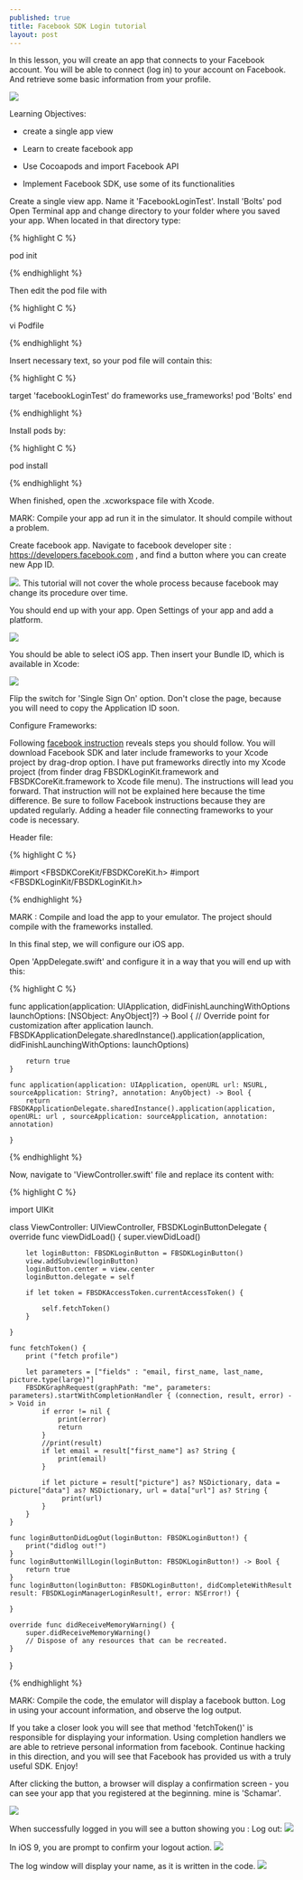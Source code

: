 ```yaml
---
published: true
title: Facebook SDK Login tutorial
layout: post
---
```

In this lesson, you will create an app that connects to your Facebook account. You will be able to connect (log in) to your account on Facebook. And retrieve some basic information from your profile.

![](https://dl.dropboxusercontent.com/s/nsxmaw6ouftry2i/finalAppFacebookLogin.png)

Learning Objectives:

- create a single app view

- Learn to create facebook app

- Use Cocoapods and import Facebook API

- Implement Facebook SDK, use some of its functionalities


Create a single view app. Name it 'FacebookLoginTest'.
Install 'Bolts' pod
Open Terminal app and change directory to your folder where you saved your app.
When located in that directory type:

{% highlight C %}

pod init

{% endhighlight %}


Then edit the pod file with

{% highlight C %}

vi Podfile

{% endhighlight %}

Insert necessary text, so your pod file will contain this:

{% highlight C %}

target 'facebookLoginTest' do
frameworks
  use_frameworks!
  pod 'Bolts'
end

{% endhighlight %}


Install pods by:

{% highlight C %}

pod install

{% endhighlight %}

When finished, open the .xcworkspace file with Xcode.

MARK: Compile your app ad run it in the simulator. It should compile without a problem.


Create facebook app.
Navigate to facebook developer site : https://developers.facebook.com , and find a button where you can create new App ID.

![](https://dl.dropboxusercontent.com/s/9rly2lsr7di1x4o/facebookdeveloper%20new%20app%20ID.png). This tutorial will not cover the whole process because facebook may change its procedure over time.


You should end up with your app. Open Settings of your app and add a platform.

![](https://dl.dropboxusercontent.com/s/00p7yxa1xbsu796/facebook%20new%20platform.png)

You should be able to select iOS app. Then insert your Bundle ID, which is available in Xcode:

![](https://dl.dropboxusercontent.com/s/cortcw1z3pdmh37/bundleID%20xcode.png)


Flip the switch for 'Single Sign On' option. 
Don't close the page, because you will need to copy the Application ID soon.


Configure Frameworks:

Following [facebook instruction](https://developers.facebook.com/docs/ios/getting-started)  reveals steps you should follow. You will download Facebook SDK and later include frameworks to your Xcode project by drag-drop option. I have put frameworks directly into my Xcode project (from finder drag FBSDKLoginKit.framework and FBSDKCoreKit.framework to Xcode file menu). The instructions will lead you forward. That instruction will not be explained here because the time difference. Be sure to follow Facebook instructions because they are updated regularly.
Adding a header file connecting frameworks to your code is necessary.

Header file:

{% highlight C %}

#import <FBSDKCoreKit/FBSDKCoreKit.h>
#import <FBSDKLoginKit/FBSDKLoginKit.h>

{% endhighlight %}

MARK : Compile and load the app to your emulator. The project should compile with the frameworks installed.


In this final step, we will configure our iOS app.

Open 'AppDelegate.swift' and configure it in a way that you will end up with this:


{% highlight C %}

func application(application: UIApplication, didFinishLaunchingWithOptions launchOptions: [NSObject: AnyObject]?) -> Bool {
        // Override point for customization after application launch.
        FBSDKApplicationDelegate.sharedInstance().application(application, didFinishLaunchingWithOptions: launchOptions)

        return true
    }

    func application(application: UIApplication, openURL url: NSURL, sourceApplication: String?, annotation: AnyObject) -> Bool {
        return FBSDKApplicationDelegate.sharedInstance().application(application, openURL: url , sourceApplication: sourceApplication, annotation: annotation)

    }

{% endhighlight %}


Now, navigate to 'ViewController.swift' file and replace its content with:

{% highlight C %}

import UIKit

class ViewController: UIViewController, FBSDKLoginButtonDelegate {
    override func viewDidLoad() {
        super.viewDidLoad()


        let loginButton: FBSDKLoginButton = FBSDKLoginButton()
        view.addSubview(loginButton)
        loginButton.center = view.center
        loginButton.delegate = self

        if let token = FBSDKAccessToken.currentAccessToken() {

            self.fetchToken()
        }

    }

    func fetchToken() {
        print ("fetch profile")

        let parameters = ["fields" : "email, first_name, last_name, picture.type(large)"]
        FBSDKGraphRequest(graphPath: "me", parameters: parameters).startWithCompletionHandler { (connection, result, error) -> Void in
            if error != nil {
                print(error)
                return
            }
            //print(result)
            if let email = result["first_name"] as? String {
                print(email)
            }

            if let picture = result["picture"] as? NSDictionary, data = picture["data"] as? NSDictionary, url = data["url"] as? String {
                 print(url)
            }
        }
    }

    func loginButtonDidLogOut(loginButton: FBSDKLoginButton!) {
        print("didlog out!")
    }
    func loginButtonWillLogin(loginButton: FBSDKLoginButton!) -> Bool {
        return true
    }
    func loginButton(loginButton: FBSDKLoginButton!, didCompleteWithResult result: FBSDKLoginManagerLoginResult!, error: NSError!) {

    }

    override func didReceiveMemoryWarning() {
        super.didReceiveMemoryWarning()
        // Dispose of any resources that can be recreated.
    }

}

{% endhighlight %}

MARK: Compile the code, the emulator will display a facebook button. Log in using your account information, and observe the log output.

If you take a closer look you will see that method 'fetchToken()' is responsible for displaying your information. Using completion handlers we are able to retrieve personal information from facebook. Continue hacking in this direction, and you will see that Facebook has provided us with a truly useful SDK. Enjoy!

After clicking the button, a browser will display a confirmation screen - you can see your app that you registered at the beginning. mine is 'Schamar'.

![](https://dl.dropboxusercontent.com/s/9lcsf2f0zicdjjs/simulator-screenshot-asking-for-approval.png)

When successfully logged in you will see a button showing you : Log out:
![](https://dl.dropboxusercontent.com/s/90emjiloy07u999/simulator%20fb%20button%20log%20out.png)

In iOS 9, you are prompt to confirm your logout action.
![](https://dl.dropboxusercontent.com/s/ycc5uxqsjiu2w4p/confirmation-screen-emulator-log-ou-from-facebook.png)

The log window will display your name, as it is written in the code.
![](https://dl.dropboxusercontent.com/s/zsbbiuvs5n4dn9s/log%20facebook%20retrieving%20name.png)